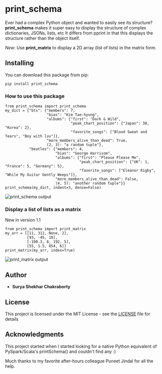 # print_schema

Ever had a complex Python object and wanted to easily see its structure?
**print_schema** makes it super easy to display the structure of complex dictionaries, JSONs, lists, etc
It differs from pprint in that this displays the structure rather than the object itself.

*New:* Use **print_matrix** to display a 2D array (list of lists) in the matrix form.

## Installing

You can download this package from pip:
```
pip install print_schema
```

### How to use this package

```
from print_schema import print_schema
my_dict = {"bts": {"members": 7,
                   "bias": "Kim Tae-hyung",
                   "albums": {"first": "Dark & Wild",
                              "peak_chart_position": {"Japan": 30, "Korea": 2},
                              "favorite_songs": ["Blood Sweat and Tears", "Boy with luv"]},
                   "more_members_alive_than_dead": True,
                   (2, 3): "a random tuple"},
           "beatles": {"members": 4,
                       "bias": "George Harrisom",
                       "albums": {"first": "Please Please Me",
                                  "peak_chart_position": {"UK": 1, "France": 5, "Germany": 5},
                                  "favorite_songs": ["Eleanor Rigby", "While My Guitar Gently Weeps"]},
                       "more_members_alive_than_dead": False,
                       (4, 5): "another random tuple"}}
print_schema(my_dict, indent=3, dense=False)
```
![print_schema output](https://imgur.com/MZlhWLX.jpg)

### Display a list of lists as a matrix
New in version 1.1
```
from print_schema import print_matrix
my_arr = [[11, 312, None, 2],
          [93, -45, 10],
          [-100.3, 8, 192, 5],
          [55, 1.5, 854, 6]]
print_matrix(my_arr, index=True)
```
![print_matrix output](https://imgur.com/OpOnQXC.jpg)

## Author

* **Surya Shekhar Chakraborty**

## License

This project is licensed under the MIT License - see the [LICENSE](https://github.com/suryashekharc/print_schema/blob/master/LICENSE) file for details

## Acknowledgments

This project started when I started looking for a native Python equivalent of PySpark/Scala's printSchema() and couldn't find any :)

Much thanks to my favorite after-hours colleague Puneet Jindal for all the help.
